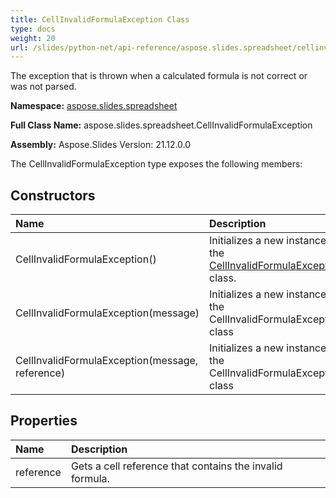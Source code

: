 ```yaml
---
title: CellInvalidFormulaException Class
type: docs
weight: 20
url: /slides/python-net/api-reference/aspose.slides.spreadsheet/cellinvalidformulaexception/
---
```


The exception that is thrown when a calculated formula is not correct or was not parsed.

**Namespace:** [aspose.slides.spreadsheet](/slides/python-net/api-reference/aspose.slides.spreadsheet/)

**Full Class Name:** aspose.slides.spreadsheet.CellInvalidFormulaException

**Assembly:**  Aspose.Slides Version: 21.12.0.0

The CellInvalidFormulaException type exposes the following members:
## **Constructors**
|**Name**|**Description**|
| :- | :- |
|CellInvalidFormulaException()|Initializes a new instance of the [CellInvalidFormulaException](/python-net/api-reference/aspose.slides.spreadsheet/cellinvalidformulaexception/) class.|
|CellInvalidFormulaException(message)|Initializes a new instance of the CellInvalidFormulaException class|
|CellInvalidFormulaException(message, reference)|Initializes a new instance of the CellInvalidFormulaException class|
## **Properties**
|**Name**|**Description**|
| :- | :- |
|reference|Gets a cell reference that contains the invalid formula.|
